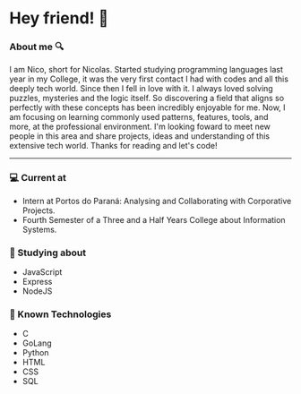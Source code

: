 # Hey friend! 👋

### About me 🔍

I am Nico, short for Nicolas. Started studying programming languages last year in my College, it was the very first contact I had with codes and all this deeply tech world. Since then I fell in love with it. I always loved solving puzzles, mysteries and the logic itself. So discovering a field that aligns so perfectly with these concepts has been incredibly enjoyable for me. Now, I am focusing on learning commonly used patterns, features, tools, and more, at the professional environment. I'm looking foward to meet new people in this area and share projects, ideas and understanding of this extensive tech world. Thanks for reading and let's code!

---

### 💻 Current at

- Intern at Portos do Paraná: Analysing and Collaborating with Corporative Projects.
- Fourth Semester of a Three and a Half Years College about Information Systems.

### 📖 Studying about

- JavaScript
- Express
- NodeJS

### 👾 Known Technologies 

- C
- GoLang
- Python
- HTML
- CSS
- SQL

<!--
**nick27liberatto/nick27liberatto** is a ✨ _special_ ✨ repository because its `README.md` (this file) appears on your GitHub profile.

Here are some ideas to get you started:

- 🔭 I’m currently working on ...
- 🌱 I’m currently learning ...
- 👯 I’m looking to collaborate on ...
- 🤔 I’m looking for help with ...
- 💬 Ask me about ...
- 📫 How to reach me: ...
- 😄 Pronouns: ...
- ⚡ Fun fact: ...
-->

